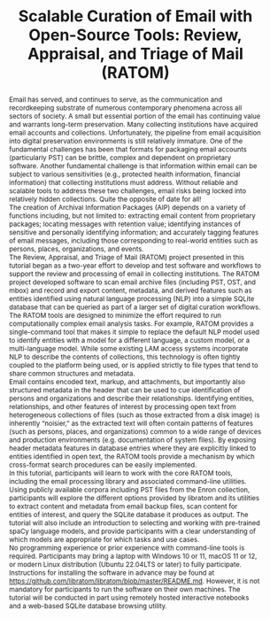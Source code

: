 ---
abstract: 'Email has served, and continues to serve, as the communication and recordkeeping
  substrate of numerous contemporary phenomena across all sectors of society. A small
  but essential portion of the email has continuing value and  warrants long-term
  preservation. Many collecting institutions have acquired email accounts and collections.
  Unfortunately, the pipeline from email acquisition into digital preservation environments
  is still relatively immature. One of the fundamental challenges has been that formats
  for packaging email accounts (particularly PST) can be brittle, complex and dependent
  on proprietary software. Another fundamental challenge is that information within
  email can be subject to various sensitivities (e.g., protected health information,
  financial information) that collecting institutions must address. Without reliable
  and scalable tools to address these two challenges, email risks being locked into
  relatively hidden collections.  Quite the opposite of date for all!   <br />The
  creation of Archival Information Packages (AIP) depends on a variety of functions
  including, but not limited to: extracting email content from proprietary packages;  locating
  messages with retention value; identifying instances of sensitive and personally
  identifying information; and accurately tagging features of email messages, including
  those corresponding to real-world entities such as persons, places, organizations,
  and events. <br />The Review, Appraisal, and Triage of Mail (RATOM) project presented
  in this tutorial began as a two-year effort to develop and test software and workflows
  to support the review and processing of email in collecting institutions. The RATOM
  project developed software to scan email archive files (including PST, OST, and
  mbox) and record and export content, metadata, and derived features such as entities
  identified using natural language processing (NLP) into a simple SQLite database
  that can be queried as part of a larger set of digital curation workflows.<br />The
  RATOM tools are designed to minimize the effort required to run computationally
  complex email analysis tasks. For example, RATOM provides a single-command tool
  that makes it simple to replace the default NLP model used to identify entities
  with a model for a different language, a custom model, or a multi-language model.
  While some existing LAM access systems incorporate NLP to describe the contents
  of collections, this technology is often tightly coupled to the platform being used,
  or is applied strictly to file types that tend to share common structures and metadata.
  <br />Email contains encoded text, markup, and attachments, but importantly also
  structured metadata in the header that can be used to cue identification of persons
  and organizations and describe their relationships. Identifying entities, relationships,
  and other features of interest by processing open text from heterogeneous collections
  of files (such as those extracted from a disk image) is inherently “noisier,” as
  the extracted text will often contain patterns of features (such as persons, places,
  and organizations) common to a wide range of devices and production environments
  (e.g. documentation of system files). By exposing header metadata features in database
  entries where they are explicitly linked to entities identified in open text, the
  RATOM tools provide a mechanism by which cross-format search procedures can be easily
  implemented.<br />In this tutorial, participants will learn to work with the core
  RATOM tools, including the email processing library and associated command-line
  utilities. Using publicly available corpora including PST files from the Enron collection,
  participants will explore the different options provided by libratom and its utilities
  to extract content and metadata from email backup files, scan content for entities
  of interest, and query the SQLite database it produces as output. The tutorial will
  also include an introduction to selecting and working with pre-trained spaCy language
  models, and provide participants with a clear understanding of which models are
  appropriate for which tasks and use cases.<br />No programming experience or prior
  experience with command-line tools is required. Participants may bring a laptop
  with Windows 10 or 11, macOS 11 or 12, or modern Linux distribution (Ubuntu 22.04LTS
  or later) to fully participate. Instructions for installing the software in advance
  may be found at https://github.com/libratom/libratom/blob/master/README.md. However,
  it is not mandatory for participants to run the software on their own machines.
  The tutorial will be conducted in part using remotely hosted interactive notebooks
  and a web-based SQLite database browsing utility.<br />'
creators:
- Christopher Lee
- Kam Woods
date: null
document_url: https://osf.io/download/42cjf/
grand_parent: iPRES
institutions:
- University Of North Caroilina
keywords:
- email curation<br />natural language processing
landing_page_url: https://osf.io/f257a/
language: eng
layout: publication
license: CC-BY 4.0 International
notes_url: null
parent: iPRES 2022
publication_type: tutorial
size: null
slides_url: null
source_name: iPRES:osf:f257a
stream_url: null
title: 'Scalable Curation of Email with Open-Source Tools: Review, Appraisal, and
  Triage of Mail (RATOM)'
year: 2022
---